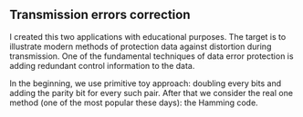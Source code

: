 ## Transmission errors correction

I created this two applications with educational purposes. The target is to illustrate modern methods of protection data against distortion during transmission. One of the fundamental techniques of data error protection is adding redundant control information to the data.

In the beginning, we use primitive toy approach: doubling every bits and adding the parity bit for every such pair. After that we consider the real one method (one of the most popular these days): the Hamming code.
